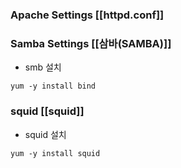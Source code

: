 
### Apache Settings [[httpd.conf]]
### Samba Settings [[삼바(SAMBA)]]
- smb 설치
```
yum -y install bind
```

### squid [[squid]]
- squid 설치
```
yum -y install squid
```

